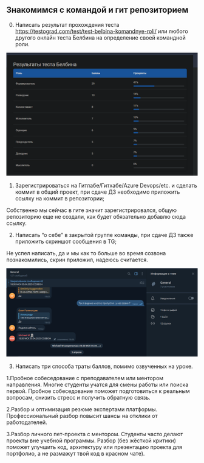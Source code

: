 ## Знакомимся с командой и гит репозиторием

0) Написать результат прохождения теста https://testograd.com/test/test-belbina-komandnye-roli/ или любого другого онлайн теста Белбина на определение своей командной роли.

![Результат теста](https://github.com/Alexandr163r/Otus_HomeWork.NET/blob/main/img/test.png)

1) Зарегистрироваться на Гитлабе/Гитхабе/Azure Devops/etc. и сделать коммит в общий проект, при сдаче ДЗ необходимо приложить ссылку на коммит в репозитории;

Собственно мы сейчас в гите значит зарегистрировался, общую репозиторию еще не создали, как будет обязательно добавлю сюда ссылку.

2) Написать “о себе” в закрытой группе команды, при сдаче ДЗ также приложить скриншот сообщения в TG;

Не успел написать, да и мы как то больше во время созвона познакомились, скрин приложил, надеюсь считается.

![Группа тг](https://github.com/Alexandr163r/Otus_HomeWork.NET/blob/main/img/tg.png)

3) Написать три способа траты баллов, помимо озвученных на уроке.

1.Пробное собеседование с преподавателем или ментором направления. Многие студенты учатся для смены работы или поиска первой. Пробное собеседование поможет подготовиться к реальным вопросам, снизить стресс и получить обратную связь.

2.Разбор и оптимизация резюме экспертами платформы. Профессиональный разбор повысит шансы на отклики от работодателей.

3.Разбор личного пет-проекта с ментором. Студенты часто делают проекты вне учебной программы. Разбор (без жёсткой критики) поможет улучшить код, архитектуру или презентацию проекта для портфолио, а не размажут твой код в красном чате).
